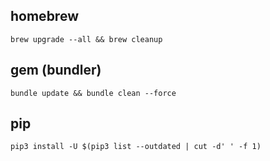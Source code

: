 ## homebrew

```
brew upgrade --all && brew cleanup
```

## gem (bundler)

```
bundle update && bundle clean --force
```

## pip

```
pip3 install -U $(pip3 list --outdated | cut -d' ' -f 1)
```

